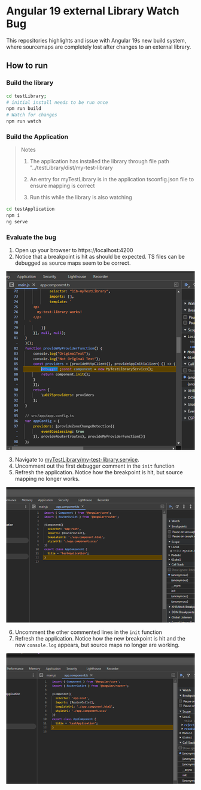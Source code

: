 # Angular 19 external Library Watch Bug

This repositories highlights and issue with Angular 19s new build system, where sourcemaps are completely lost after changes to an external library. 

## How to run

### Build the library 


```bash
cd testLibrary;
# initial install needs to be run once 
npm run build 
# Watch for changes
npm run watch 
```

### Build the Application 

>Notes 
>
> 1. The application has installed the library through file path "../testLibrary/dist/my-test-library
> 
> 2. An entry for myTestLibrary is in the application tsconfig.json file to ensure mapping is correct 
> 
> 3. Run this while the library is also watching

```bash 
cd testApplication 
npm i 
ng serve 
```

### Evaluate the bug 

1. Open up your browser to https://localhost:4200
2. Notice that a breakpoint is hit as should be expected.  TS files can be debugged as source maps seem to be correct. 

![First Breakpoint](./First%20breakpoint.png)

3. Navigate to [myTestLibrary/my-test-library.service](./testLibrary/projects/my-test-library/src/lib/my-test-library.service.ts). 
4. Uncomment out the first debugger comment in the `init` function 
5. Refresh the application.  Notice how the breakpoint is hit, but source mapping no longer works. 

![Second Breakpoint](./SEcond%20breakpoint.png)

6. Uncomment the other commented lines in the `init` function 
7. Refresh the application.  Notice how the new breakpoint is hit and the new `console.log` appears, but source maps no longer are working. 

![Third Breakpoint](./Third%20breakpoint.png)
